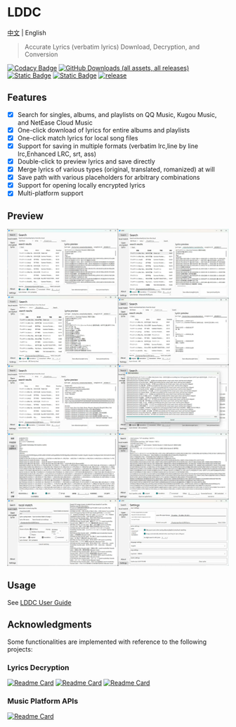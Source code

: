 # LDDC

[中文](./README.md) | English

> Accurate Lyrics (verbatim lyrics) Download, Decryption, and Conversion

[![Codacy Badge](https://app.codacy.com/project/badge/Grade/015f636391584ffc82790ff7038da5ca)](https://app.codacy.com/gh/chenmozhijin/LDDC/dashboard?utm_source=gh&utm_medium=referral&utm_content=&utm_campaign=Badge_grade)
[![GitHub Downloads (all assets, all releases)](https://img.shields.io/github/downloads/chenmozhijin/LDDC/total)](https://github.com/chenmozhijin/LDDC/releases/latest)
[![Static Badge](https://img.shields.io/badge/Python-3.10%2B-brightgreen)](https://www.python.org/downloads/)
[![Static Badge](https://img.shields.io/badge/License-GPLv3-blue)](https://github.com/chenmozhijin/LDDC/blob/main/LICENSE)
[![release](https://img.shields.io/github/v/release/chenmozhijin/LDDC?color=blue)](https://github.com/chenmozhijin/LDDC/releases/latest)

## Features

- [x] Search for singles, albums, and playlists on QQ Music, Kugou Music, and NetEase Cloud Music
- [x] One-click download of lyrics for entire albums and playlists
- [x] One-click match lyrics for local song files
- [x] Support for saving in multiple formats (verbatim lrc,line by line lrc,Enhanced LRC, srt, ass)
- [x] Double-click to preview lyrics and save directly
- [x] Merge lyrics of various types (original, translated, romanized) at will
- [x] Save path with various placeholders for arbitrary combinations
- [x] Support for opening locally encrypted lyrics
- [x] Multi-platform support

## Preview

![image](img/en_1.jpg)
![image](img/en_2.jpg)

## Usage

See [LDDC User Guide](https://github.com/chenmozhijin/LDDC/wiki)

## Acknowledgments

Some functionalities are implemented with reference to the following projects:

### Lyrics Decryption

[![Readme Card](https://github-readme-stats.vercel.app/api/pin/?username=WXRIW&repo=QQMusicDecoder)](https://github.com/WXRIW/QQMusicDecoder)
[![Readme Card](https://github-readme-stats.vercel.app/api/pin/?username=jixunmoe&repo=qmc-decode)](https://github.com/jixunmoe/qmc-decode)
[![Readme Card](https://github-readme-stats.vercel.app/api/pin/?username=parakeet-rs&repo=libparakeet)](https://github.com/parakeet-rs/libparakeet)

### Music Platform APIs

[![Readme Card](https://github-readme-stats.vercel.app/api/pin/?username=MCQTSS&repo=MCQTSS_QQMusic)](https://github.com/MCQTSS/MCQTSS_QQMusic)
